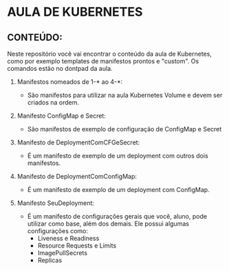 # AULA DE KUBERNETES

## CONTEÚDO:
Neste repositório você vai encontrar o conteúdo da aula de Kubernetes, como por exemplo templates de manifestos prontos e "custom". Os comandos estão
no dontpad da aula.

1. Manifestos nomeados de 1-* ao 4-*:
    * São manifestos para utilizar na aula Kubernetes Volume e devem ser criados na ordem.

2. Manifesto ConfigMap e Secret:
    * São manifestos de exemplo de configuração de ConfigMap e Secret

3. Manifesto de DeploymentComCFGeSecret:
    * É um manifesto de exemplo de um deployment com outros dois manifestos.

4. Manifesto de DeploymentComConfigMap:
    * É um manifesto de exemplo de um deployment com ConfigMap.

5. Manifesto SeuDeployment:
    * É um manifesto de configurações gerais que você, aluno, pode utilizar como base, além dos demais. Ele possui algumas configurações como:
        - Liveness e Readiness
        - Resource Requests e Limits
        - ImagePullSecrets
        - Replicas



